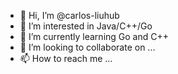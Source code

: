 - 👋 Hi, I’m @carlos-liuhub
- 👀 I’m interested in Java/C++/Go
- 🌱 I’m currently learning Go and C++
- 💞️ I’m looking to collaborate on ...
- 📫 How to reach me ...

<!---
carlos-liuhub/carlos-liuhub is a ✨ special ✨ repository because its `README.md` (this file) appears on your GitHub profile.
You can click the Preview link to take a look at your changes.
--->
